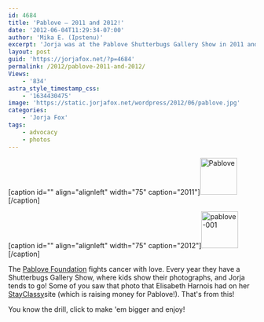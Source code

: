 ```yaml
---
id: 4684
title: 'Pablove — 2011 and 2012!'
date: '2012-06-04T11:29:34-07:00'
author: 'Mika E. (Ipstenu)'
excerpt: 'Jorja was at the Pablove Shutterbugs Gallery Show in 2011 and 2012!'
layout: post
guid: 'https://jorjafox.net/?p=4684'
permalink: /2012/pablove-2011-and-2012/
Views:
    - '834'
astra_style_timestamp_css:
    - '1634430475'
image: 'https://static.jorjafox.net/wordpress/2012/06/pablove.jpg'
categories:
    - 'Jorja Fox'
tags:
    - advocacy
    - photos
---
```


[caption id="" align="alignleft" width="75" caption="2011"]<a title="Pablove" href="https://jorjafox.net/gallery/pub/advocacy/20110514-pablove/pablove-001.jpg"><img src="https://jorjafox.net/gallery/cache/pub/advocacy/20110514-pablove/pablove-001_200_cw200_ch200_thumb.jpg" alt="Pablove" width="75" height="75" /></a>[/caption]

[caption id="" align="alignleft" width="75" caption="2012"]<a title="pablove-001" href="https://jorjafox.net/gallery/pub/advocacy/20120519-pablove/pablove-001.jpg"><img src="https://jorjafox.net/gallery/cache/pub/advocacy/20120519-pablove/pablove-001_200_cw200_ch200_thumb.jpg" alt="pablove-001" width="75" height="75" /></a>[/caption]

The <a href="http://pablove.org/">Pablove Foundation</a> fights cancer with love. Every year they have a Shutterbugs Gallery Show, where kids show their photographs, and Jorja tends to go! Some of you saw that photo that Elisabeth Harnois had on her <a href="http://www.stayclassy.org/fundraise?fcid=200486">StayClassy</a>site (which is raising money for Pablove!). That's from this!

You know the drill, click to make 'em bigger and enjoy!

